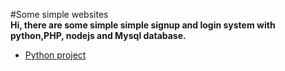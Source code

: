 #Some simple websites  
**Hi, there are some simple simple signup and login system with python,PHP, nodejs and Mysql database.  <br/>**
   - [Python project](https://github.com/GiongfNef/Simple/tree/main/Python)


